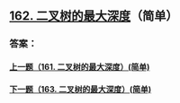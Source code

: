 ## [162. 二叉树的最大深度](https://leetcode-cn.com/problems/merge-two-sorted-lists/)（简单）





### 答案：



#### [上一题（161. 二叉树的最大深度）(简单)](https://github.com/sdwwld/leetCode/blob/master/src/main/java/com/wld/java/leetcode/leetCode0161.md)

#### [下一题（163. 二叉树的最大深度）(简单)](https://github.com/sdwwld/leetCode/blob/master/src/main/java/com/wld/java/leetcode/leetCode0163.md)
